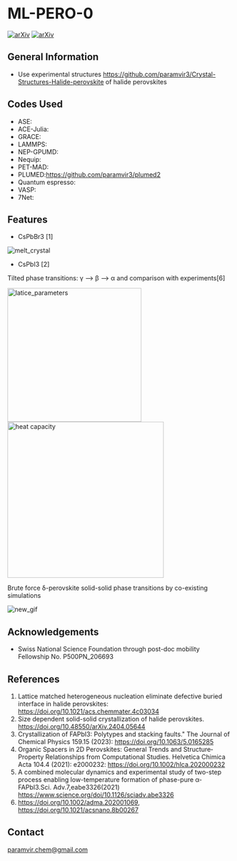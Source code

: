 # <span style="font-size:larger;">ML-PERO-0</span>

[![arXiv](https://img.shields.io/badge/arXiv-1234.56789-b31b1b.svg)](https://arxiv.org/abs/2404.05644)
[![arXiv](https://img.shields.io/badge/arXiv-1234.56789-b31b1b.svg)](https://arxiv.org/abs/2405.11599) 

## General Information
- Use experimental structures https://github.com/paramvir3/Crystal-Structures-Halide-perovskite of halide perovskites

## Codes Used
* ASE:
* ACE-Julia:
* GRACE:
* LAMMPS:
* NEP-GPUMD:
* Nequip:
* PET-MAD:
* PLUMED:https://github.com/paramvir3/plumed2
* Quantum espresso:
* VASP:
* 7Net:

## Features
- CsPbBr3 [1]

![melt_crystal](https://github.com/ahlawat-paramvir/MLIP-Perovskites/assets/10708344/803ad827-2fea-4ed7-8696-f46d1f5ee1fe)

- CsPbI3 [2]

Tilted phase transitions: γ --> β --> α and comparison with experiments[6]

<img src="https://github.com/user-attachments/assets/a5a565b1-fe0c-436b-b473-e6eed0ce9562" alt="latice_parameters" width="300" >

<img src="https://github.com/user-attachments/assets/1e31df37-bc42-4569-9f81-666180eb6392" alt="heat capacity" width="350" >


Brute force δ-perovskite solid-solid phase transitions by co-existing simulations

![new_gif](https://github.com/ahlawat-paramvir/MLIP-Perovskites/assets/10708344/1f028241-0ac0-4797-ba8a-91ec38bfbfea)





## Acknowledgements
- Swiss National Science Foundation through post-doc mobility Fellowship No. P500PN_206693

## References
1. Lattice matched heterogeneous nucleation eliminate defective buried interface in halide perovskites: https://doi.org/10.1021/acs.chemmater.4c03034
2. Size dependent solid-solid crystallization of halide perovskites. https://doi.org/10.48550/arXiv.2404.05644
3. Crystallization of FAPbI3: Polytypes and stacking faults." The Journal of Chemical Physics 159.15 (2023): https://doi.org/10.1063/5.0165285
4. Organic Spacers in 2D Perovskites: General Trends and Structure‐Property Relationships from Computational Studies. Helvetica Chimica Acta 104.4 (2021): e2000232: https://doi.org/10.1002/hlca.202000232
5. A combined molecular dynamics and experimental study of two-step process enabling low-temperature formation of phase-pure α-FAPbI3.Sci. Adv.7,eabe3326(2021) https://www.science.org/doi/10.1126/sciadv.abe3326
6. https://doi.org/10.1002/adma.202001069, https://doi.org/10.1021/acsnano.8b00267

## Contact
paramvir.chem@gmail.com

